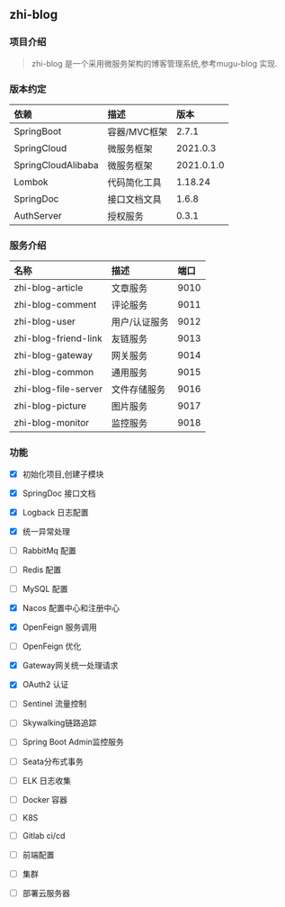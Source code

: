 ## zhi-blog

### 项目介绍

> zhi-blog 是一个采用微服务架构的博客管理系统,参考mugu-blog 实现.

### 版本约定

| 依赖                 | 描述       | 版本         |
|:-------------------|:---------|:-----------|
| SpringBoot         | 容器/MVC框架 | 2.7.1      |
| SpringCloud        | 微服务框架    | 2021.0.3   |
| SpringCloudAlibaba | 微服务框架    | 2021.0.1.0 |
| Lombok             | 代码简化工具   | 1.18.24    |
| SpringDoc          | 接口文档文具   | 1.6.8      |
| AuthServer         | 授权服务     | 0.3.1      |

### 服务介绍

| 名称                   | 描述      | 端口   |
|:---------------------|:--------|:-----|
| zhi-blog-article     | 文章服务    | 9010 |
| zhi-blog-comment     | 评论服务    | 9011 |
| zhi-blog-user        | 用户/认证服务 | 9012 |
| zhi-blog-friend-link | 友链服务    | 9013 |
| zhi-blog-gateway     | 网关服务    | 9014 |
| zhi-blog-common      | 通用服务    | 9015 |
| zhi-blog-file-server | 文件存储服务  | 9016 |
| zhi-blog-picture     | 图片服务    | 9017 |
| zhi-blog-monitor     | 监控服务    | 9018 |

### 功能

- [x] 初始化项目,创建子模块
- [x] SpringDoc 接口文档
- [x] Logback 日志配置
- [x] 统一异常处理
- [ ] RabbitMq 配置
- [ ] Redis 配置
- [ ] MySQL 配置
- [x] Nacos 配置中心和注册中心
- [x] OpenFeign 服务调用
- [ ] OpenFeign 优化
- [x] Gateway网关统一处理请求
- [x] OAuth2 认证
- [ ] Sentinel 流量控制
- [ ] Skywalking链路追踪
- [ ] Spring Boot Admin监控服务
- [ ] Seata分布式事务
- [ ] ELK 日志收集
- [ ] Docker 容器
- [ ] K8S
- [ ] Gitlab ci/cd
- [ ] 前端配置
- [ ] 集群
- [ ] 部署云服务器



